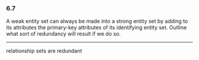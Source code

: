 ### 6.7

A weak entity set can always be made into a strong entity set by adding to its
attributes the primary-key attributes of its identifying entity set. Outline what
sort of redundancy will result if we do so.

---

relationship sets are redundant